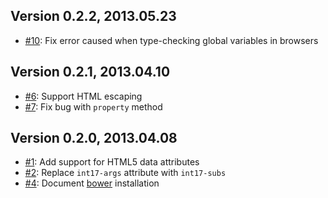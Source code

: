 ## Version 0.2.2, 2013.05.23

* [#10](https://github.com/neocotic/int17/issues/10): Fix error caused when type-checking global variables in browsers

## Version 0.2.1, 2013.04.10

* [#6](https://github.com/neocotic/int17/issues/6): Support HTML escaping
* [#7](https://github.com/neocotic/int17/issues/7): Fix bug with `property` method

## Version 0.2.0, 2013.04.08

* [#1](https://github.com/neocotic/int17/issues/1): Add support for HTML5 data attributes
* [#2](https://github.com/neocotic/int17/issues/2): Replace `int17-args` attribute with `int17-subs`
* [#4](https://github.com/neocotic/int17/issues/4): Document [bower][] installation

[bower]: http://twitter.github.io/bower/
